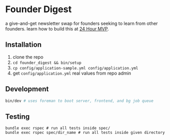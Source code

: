 # Founder Digest
a give-and-get newsletter swap for founders seeking to learn from other founders. learn how to build this at [24 Hour MVP](https://founderhacker.com/24-hour-mvp).

## Installation
1. clone the repo
2. `cd founder_digest && bin/setup`
3. `cp config/application-sample.yml config/application.yml`
4. get `config/application.yml` real values from repo admin

## Development
```sh
bin/dev # uses foreman to boot server, frontend, and bg job queue
```

## Testing
```
bundle exec rspec # run all tests inside spec/
bundle exec rspec spec/dir_name # run all tests inside given directory
```